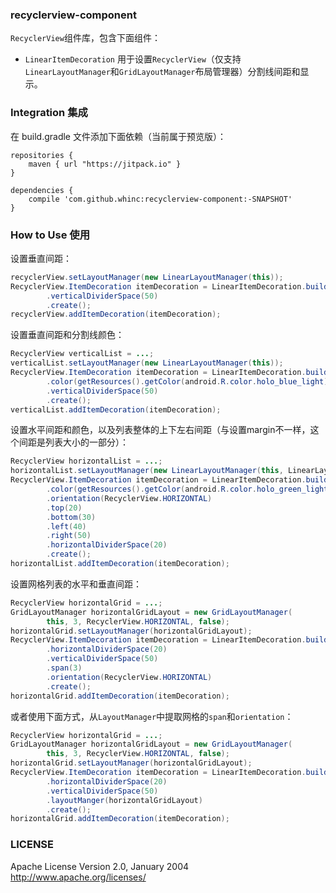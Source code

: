 ### recyclerview-component

`RecyclerView`组件库，包含下面组件：

* `LinearItemDecoration` 用于设置`RecyclerView`（仅支持`LinearLayoutManager`和`GridLayoutManager`布局管理器）分割线间距和显示。

### Integration 集成

在 build.gradle 文件添加下面依赖（当前属于预览版）：

```
repositories {
    maven { url "https://jitpack.io" }
}

dependencies {
    compile 'com.github.whinc:recyclerview-component:-SNAPSHOT'
}
```

### How to Use 使用

设置垂直间距：

```java
recyclerView.setLayoutManager(new LinearLayoutManager(this));
RecyclerView.ItemDecoration itemDecoration = LinearItemDecoration.builder()
        .verticalDividerSpace(50)
        .create();
recyclerView.addItemDecoration(itemDecoration);
```

设置垂直间距和分割线颜色：

```java
RecyclerView verticalList = ...;
verticalList.setLayoutManager(new LinearLayoutManager(this));
RecyclerView.ItemDecoration itemDecoration = LinearItemDecoration.builder()
        .color(getResources().getColor(android.R.color.holo_blue_light))
        .verticalDividerSpace(50)
        .create();
verticalList.addItemDecoration(itemDecoration);
```

设置水平间距和颜色，以及列表整体的上下左右间距（与设置margin不一样，这个间距是列表大小的一部分）：

```java
RecyclerView horizontalList = ...;
horizontalList.setLayoutManager(new LinearLayoutManager(this, LinearLayoutManager.HORIZONTAL, false));
RecyclerView.ItemDecoration itemDecoration = LinearItemDecoration.builder()
        .color(getResources().getColor(android.R.color.holo_green_light))
        .orientation(RecyclerView.HORIZONTAL)
        .top(20)
        .bottom(30)
        .left(40)
        .right(50)
        .horizontalDividerSpace(20)
        .create();
horizontalList.addItemDecoration(itemDecoration);
```

设置网格列表的水平和垂直间距：

```java
RecyclerView horizontalGrid = ...;
GridLayoutManager horizontalGridLayout = new GridLayoutManager(
        this, 3, RecyclerView.HORIZONTAL, false);
horizontalGrid.setLayoutManager(horizontalGridLayout);
RecyclerView.ItemDecoration itemDecoration = LinearItemDecoration.builder()
        .horizontalDividerSpace(20)
        .verticalDividerSpace(50)
        .span(3)
        .orientation(RecyclerView.HORIZONTAL)
        .create();
horizontalGrid.addItemDecoration(itemDecoration);
```


或者使用下面方式，从`LayoutManager`中提取网格的`span`和`orientation`：

```java
RecyclerView horizontalGrid = ...;
GridLayoutManager horizontalGridLayout = new GridLayoutManager(
        this, 3, RecyclerView.HORIZONTAL, false);
horizontalGrid.setLayoutManager(horizontalGridLayout);
RecyclerView.ItemDecoration itemDecoration = LinearItemDecoration.builder()
        .horizontalDividerSpace(20)
        .verticalDividerSpace(50)
        .layoutManger(horizontalGridLayout)
        .create();
horizontalGrid.addItemDecoration(itemDecoration);
```


### LICENSE

Apache License
Version 2.0, January 2004
http://www.apache.org/licenses/
